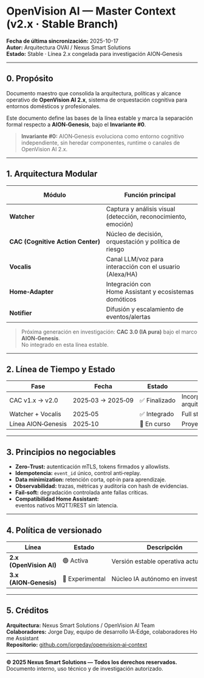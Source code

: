 # OpenVision AI — Master Context (v2.x · Stable Branch)

**Fecha de última sincronización:** 2025-10-17  
**Autor:** Arquitectura OVAI / Nexus Smart Solutions  
**Estado:** Stable · Línea 2.x congelada para investigación AION‑Genesis  

---

## 0. Propósito
Documento maestro que consolida la arquitectura, políticas y alcance operativo de **OpenVision AI 2.x**, sistema de orquestación cognitiva para entornos domésticos y profesionales.

Este documento define las bases de la línea estable y marca la separación formal respecto a **AION‑Genesis**, bajo el **Invariante #0**.

> **Invariante #0:** AION‑Genesis evoluciona como entorno cognitivo independiente, sin heredar componentes, runtime o canales de OpenVision AI 2.x.

---

## 1. Arquitectura Modular

| Módulo | Función principal | Estado actual | Observaciones |
|---------|------------------|----------------|----------------|
| **Watcher** | Captura y análisis visual (detección, reconocimiento, emoción) | Operativo | YOLOv8 + InsightFace integrado |
| **CAC (Cognitive Action Center)** | Núcleo de decisión, orquestación y política de riesgo | **v2.0 estable** | Base cognitiva convencional (no IA pura) |
| **Vocalis** | Canal LLM/voz para interacción con el usuario (Alexa/HA) | Integrado | Gateway LLM consolidado |
| **Home‑Adapter** | Integración con Home Assistant y ecosistemas domóticos | Estable | Drivers sincrónicos y seguros |
| **Notifier** | Difusión y escalamiento de eventos/alertas | Estable | Canal de broadcast inteligente |

> Próxima generación en investigación: **CAC 3.0 (IA pura)** bajo el marco **AION‑Genesis**.  
> No integrado en esta línea estable.

---

## 2. Línea de Tiempo y Estado

| Fase | Fecha | Estado | Notas |
|------|--------|---------|-------|
| CAC v1.x → v2.0 | 2025‑03 → 2025‑09 | ✅ Finalizado | Incorporación de arquitectura modular y risk scoring |
| Watcher + Vocalis | 2025‑05 | ✅ Integrado | Full stack de visión y voz operativo |
| Línea AION‑Genesis | 2025‑10 | 🧠 En curso | Proyecto independiente de investigación IA pura |

---

## 3. Principios no negociables

- **Zero‑Trust:** autenticación mTLS, tokens firmados y allowlists.  
- **Idempotencia:** `event_id` único, control anti‑replay.  
- **Data minimization:** retención corta, opt‑in para aprendizaje.  
- **Observabilidad:** trazas, métricas y auditoría con hash de evidencias.  
- **Fail‑soft:** degradación controlada ante fallas críticas.  
- **Compatibilidad Home Assistant:** eventos nativos MQTT/REST sin latencia.  

---

## 4. Política de versionado

| Línea | Estado | Descripción |
|--------|---------|-------------|
| **2.x (OpenVision AI)** | 🟢 Activa | Versión estable operativa actual |
| **3.x (AION‑Genesis)** | 🧩 Experimental | Núcleo IA autónomo en investigación |

---

## 5. Créditos

**Arquitectura:** Nexus Smart Solutions / OpenVision AI Team  
**Colaboradores:** Jorge Day, equipo de desarrollo IA‑Edge, colaboradores Home Assistant  
**Repositorio:** [github.com/jorgeday/openvision‑ai‑context](https://github.com/jorgeday/openvision-ai-context)

---

**© 2025 Nexus Smart Solutions — Todos los derechos reservados.**  
Documento interno, uso técnico y de investigación autorizado.
